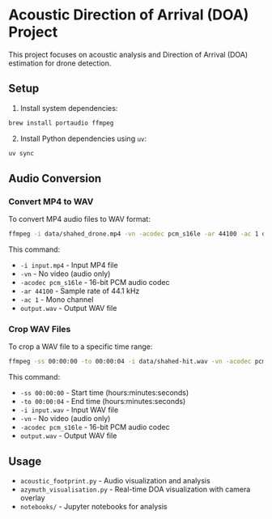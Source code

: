 # Acoustic Direction of Arrival (DOA) Project

This project focuses on acoustic analysis and Direction of Arrival (DOA) estimation for drone detection.

## Setup

1. Install system dependencies:
```bash
brew install portaudio ffmpeg
```

2. Install Python dependencies using `uv`:
```bash
uv sync
```

## Audio Conversion

### Convert MP4 to WAV

To convert MP4 audio files to WAV format:

```bash
ffmpeg -i data/shahed_drone.mp4 -vn -acodec pcm_s16le -ar 44100 -ac 1 data/shahed_drone.wav
```

This command:
- `-i input.mp4` - Input MP4 file
- `-vn` - No video (audio only)
- `-acodec pcm_s16le` - 16-bit PCM audio codec
- `-ar 44100` - Sample rate of 44.1 kHz
- `-ac 1` - Mono channel
- `output.wav` - Output WAV file

### Crop WAV Files

To crop a WAV file to a specific time range:

```bash
ffmpeg -ss 00:00:00 -to 00:00:04 -i data/shahed-hit.wav -vn -acodec pcm_s16le data/shahed-hit-0to4s.wav
```

This command:
- `-ss 00:00:00` - Start time (hours:minutes:seconds)
- `-to 00:00:04` - End time (hours:minutes:seconds)
- `-i input.wav` - Input WAV file
- `-vn` - No video (audio only)
- `-acodec pcm_s16le` - 16-bit PCM audio codec
- `output.wav` - Output WAV file

## Usage

- `acoustic_footprint.py` - Audio visualization and analysis
- `azymuth_visualisation.py` - Real-time DOA visualization with camera overlay
- `notebooks/` - Jupyter notebooks for analysis
